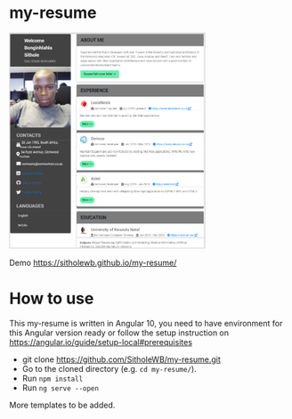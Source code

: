 # my-resume

<img src="src/assets/resume-pic.png" width="350" style="margin-right:5px; border: 1px solid #ccc;" />

Demo https://sitholewb.github.io/my-resume/

# How to use
This my-resume is written in Angular 10, you need to have environment for this Angular version ready or follow the setup instruction on https://angular.io/guide/setup-local#prerequisites
 - git clone https://github.com/SitholeWB/my-resume.git
 - Go to the cloned directory (e.g. ``cd my-resume/``).
 - Run ``npm install``
 - Run ``ng serve --open``
 
 More templates to be added.

